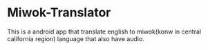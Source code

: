 # Miwok-Translator
This is a android app that translate english to miwok(konw in central california region) language that also have audio.
